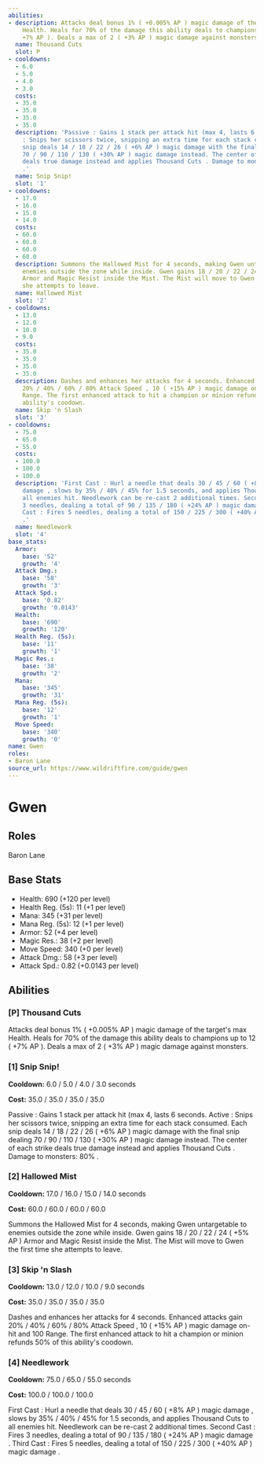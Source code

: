 ```yaml
---
abilities:
- description: Attacks deal bonus 1% ( +0.005% AP ) magic damage of the target's max
    Health. Heals for 70% of the damage this ability deals to champions up to 12 (
    +7% AP ). Deals a max of 2 ( +3% AP ) magic damage against monsters.
  name: Thousand Cuts
  slot: P
- cooldowns:
  - 6.0
  - 5.0
  - 4.0
  - 3.0
  costs:
  - 35.0
  - 35.0
  - 35.0
  - 35.0
  description: 'Passive : Gains 1 stack per attack hit (max 4, lasts 6 seconds. Active
    : Snips her scissors twice, snipping an extra time for each stack consumed. Each
    snip deals 14 / 18 / 22 / 26 ( +6% AP ) magic damage with the final snip dealing
    70 / 90 / 110 / 130 ( +30% AP ) magic damage instead. The center of each strike
    deals true damage instead and applies Thousand Cuts . Damage to monsters: 80%
    .'
  name: Snip Snip!
  slot: '1'
- cooldowns:
  - 17.0
  - 16.0
  - 15.0
  - 14.0
  costs:
  - 60.0
  - 60.0
  - 60.0
  - 60.0
  description: Summons the Hallowed Mist for 4 seconds, making Gwen untargetable to
    enemies outside the zone while inside. Gwen gains 18 / 20 / 22 / 24 ( +5% AP )
    Armor and Magic Resist inside the Mist. The Mist will move to Gwen the first time
    she attempts to leave.
  name: Hallowed Mist
  slot: '2'
- cooldowns:
  - 13.0
  - 12.0
  - 10.0
  - 9.0
  costs:
  - 35.0
  - 35.0
  - 35.0
  - 35.0
  description: Dashes and enhances her attacks for 4 seconds. Enhanced attacks gain
    20% / 40% / 60% / 80% Attack Speed , 10 ( +15% AP ) magic damage on-hit and 100
    Range. The first enhanced attack to hit a champion or minion refunds 50% of this
    ability's coodown.
  name: Skip 'n Slash
  slot: '3'
- cooldowns:
  - 75.0
  - 65.0
  - 55.0
  costs:
  - 100.0
  - 100.0
  - 100.0
  description: 'First Cast : Hurl a needle that deals 30 / 45 / 60 ( +8% AP ) magic
    damage , slows by 35% / 40% / 45% for 1.5 seconds, and applies Thousand Cuts to
    all enemies hit. Needlework can be re-cast 2 additional times. Second Cast : Fires
    3 needles, dealing a total of 90 / 135 / 180 ( +24% AP ) magic damage . Third
    Cast : Fires 5 needles, dealing a total of 150 / 225 / 300 ( +40% AP ) magic damage
    .'
  name: Needlework
  slot: '4'
base_stats:
  Armor:
    base: '52'
    growth: '4'
  Attack Dmg.:
    base: '58'
    growth: '3'
  Attack Spd.:
    base: '0.82'
    growth: '0.0143'
  Health:
    base: '690'
    growth: '120'
  Health Reg. (5s):
    base: '11'
    growth: '1'
  Magic Res.:
    base: '38'
    growth: '2'
  Mana:
    base: '345'
    growth: '31'
  Mana Reg. (5s):
    base: '12'
    growth: '1'
  Move Speed:
    base: '340'
    growth: '0'
name: Gwen
roles:
- Baron Lane
source_url: https://www.wildriftfire.com/guide/gwen
---
```


# Gwen

## Roles

Baron Lane

## Base Stats

- Health: 690 (+120 per level)
- Health Reg. (5s): 11 (+1 per level)
- Mana: 345 (+31 per level)
- Mana Reg. (5s): 12 (+1 per level)
- Armor: 52 (+4 per level)
- Magic Res.: 38 (+2 per level)
- Move Speed: 340 (+0 per level)
- Attack Dmg.: 58 (+3 per level)
- Attack Spd.: 0.82 (+0.0143 per level)

## Abilities

### [P] Thousand Cuts

Attacks deal bonus 1% ( +0.005% AP ) magic damage of the target's max Health. Heals for 70% of the damage this ability deals to champions up to 12 ( +7% AP ). Deals a max of 2 ( +3% AP ) magic damage against monsters.

### [1] Snip Snip!

**Cooldown:** 6.0 / 5.0 / 4.0 / 3.0 seconds

**Cost:** 35.0 / 35.0 / 35.0 / 35.0

Passive : Gains 1 stack per attack hit (max 4, lasts 6 seconds. Active : Snips her scissors twice, snipping an extra time for each stack consumed. Each snip deals 14 / 18 / 22 / 26 ( +6% AP ) magic damage with the final snip dealing 70 / 90 / 110 / 130 ( +30% AP ) magic damage instead. The center of each strike deals true damage instead and applies Thousand Cuts . Damage to monsters: 80% .

### [2] Hallowed Mist

**Cooldown:** 17.0 / 16.0 / 15.0 / 14.0 seconds

**Cost:** 60.0 / 60.0 / 60.0 / 60.0

Summons the Hallowed Mist for 4 seconds, making Gwen untargetable to enemies outside the zone while inside. Gwen gains 18 / 20 / 22 / 24 ( +5% AP ) Armor and Magic Resist inside the Mist. The Mist will move to Gwen the first time she attempts to leave.

### [3] Skip 'n Slash

**Cooldown:** 13.0 / 12.0 / 10.0 / 9.0 seconds

**Cost:** 35.0 / 35.0 / 35.0 / 35.0

Dashes and enhances her attacks for 4 seconds. Enhanced attacks gain 20% / 40% / 60% / 80% Attack Speed , 10 ( +15% AP ) magic damage on-hit and 100 Range. The first enhanced attack to hit a champion or minion refunds 50% of this ability's coodown.

### [4] Needlework

**Cooldown:** 75.0 / 65.0 / 55.0 seconds

**Cost:** 100.0 / 100.0 / 100.0

First Cast : Hurl a needle that deals 30 / 45 / 60 ( +8% AP ) magic damage , slows by 35% / 40% / 45% for 1.5 seconds, and applies Thousand Cuts to all enemies hit. Needlework can be re-cast 2 additional times. Second Cast : Fires 3 needles, dealing a total of 90 / 135 / 180 ( +24% AP ) magic damage . Third Cast : Fires 5 needles, dealing a total of 150 / 225 / 300 ( +40% AP ) magic damage .

